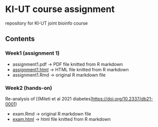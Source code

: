 # KI-UT course assignment
repository for KI-UT joint bioinfo course

## Contents
### Week1 (assignment 1)
- assignment1.pdf -> PDF file knitted from R markdown
- [assignment1.html](https://junichiro-ui.github.io/ki-ut-course/week1/assignment1.html) -> HTML file knitted from R markdown
- assignment1.Rmd -> original R markdown file

### Week2 (hands-on)
Re-analysis of [(Mileti et al 2021 diabetes]https://doi.org/10.2337/db21-0001)
- exam.Rmd -> original R markdown file
- [exam.html](https://junichiro-ui.github.io/ki-ut-course/week2/exam.html) -> html file knitted from R markdown
